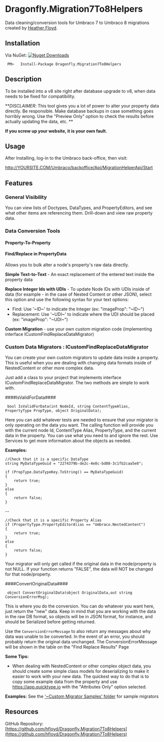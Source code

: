 # Dragonfly.Migration7To8Helpers #
Data cleaning/conversion tools for Umbraco 7 to Umbraco 8 migrations created by [Heather Floyd](https://www.HeatherFloyd.com).

## Installation ##
Via NuGet:
[![Nuget Downloads](https://buildstats.info/nuget/Dragonfly.Migration7To8Helpers)](https://www.nuget.org/packages/Dragonfly.Migration7To8Helpers/)

     PM>   Install-Package Dragonfly.Migration7To8Helpers



## Description ##

To be installed into a v8 site right after database upgrade to v8, when data needs to be fixed for compatibility.

***DISCLAIMER*: This tool gives you a lot of power to alter your property data directly. Be responsible. Make database backups in case something goes horribly wrong. Use the "Preview Only" option to check the results before actually updating the data, etc. **

**If you screw up your website, it is your own fault.**

## Usage ##

After Installing, log-in to the Umbraco back-office, then visit:

http://YOURSITE.COM/Umbraco/backoffice/Api/MigrationHelperApi/Start

## Features ##

### General Visibility ###

You can view lists of Doctypes, DataTypes, and PropertyEditors, and see what other items are referencing them. Drill-down and view raw property data.

### Data Conversion Tools ###

#### Property-To-Property ####


#### Find/Replace in PropertyData ####
Allows you to bulk alter a node's property's raw data directly.

**Simple Text-to-Text** - An exact replacement of the entered text inside the property data

**Replace Integer Ids with UDIs** - To update Node IDs with UDIs inside of data (for example - in the case of Nested Content or other JSON), select this option and use the following syntax for your text options:
- Find: Use '~ID~' to indicate the Integer (ex: "imageProp": "~ID~")
- Replacement: Use '~UDI~' to indicate where the UDI should be placed (ex: "imageProp": "~UDI~") 

**Custom Migration** - use your own custom migration code (implementing interface ICustomFindReplaceDataMigrator)



### Custom Data Migrators : ICustomFindReplaceDataMigrator ###
You can create your own custom migrators to update data inside a property. This is useful when you are dealing with changing data formats inside of NestedContent or other more complex data.

Just add a class to your project that implements interface ICustomFindReplaceDataMigrator. The two methods are simple to work with.

####IsValidForData####

     bool IsValidForData(int NodeId, string ContentTypeAlias,  PropertyType PropType, object OriginalData);

Here you can add whatever tests are needed to ensure that your migrator is only operating on the data you want. The calling function will provide you with the current node Id, ContentType Alias, PropertyType, and the current data in the property. You can use what you need to and ignore the rest. Use Services to get more information about the objects as needed.

**Examples:**

    //Check that it is a specific DataType
    string MyDataTypeGuid = "2274379b-de2c-4e8c-bd88-3c1fb2caa5e8";
    
    if (PropType.DataTypeKey.ToString() == MyDataTypeGuid)
    {
    	return true;
    }
    else
    {
    	return false;
    }

--

    //Check that it is a specific Property Alias
	if (PropertyType.PropertyEditorAlias == "Umbraco.NestedContent")
    {
    	return true;
    }
    else
    {
    	return false;
    }



Your migrator will only get called if the original data in the node/property is not NULL. If your function returns "FALSE", the data will NOT be changed for that node/property. 

####ConvertOriginalData####
    
     object ConvertOriginalData(object OriginalData,out string ConversionErrorMsg);


This is where you do the conversion. You can do whatever you want here, just return the "new" data. Keep in mind that you are working with the data in the raw DB format, so objects will be in JSON format, for instance, and should be Serialized before getting returned.

Use the `ConversionErrorMessage` to also return any messages about why data was unable to be converted. In the event of an error, you should probably return the original data unchanged. The ConversionErrorMessage will be shown in the table on the "Find Replace Results" Page

**Some Tips:**
- When dealing with NestedContent or other complex object data, you should create some simple class models for deserializing to make it easier to work with your new data. The quickest way to do that is to copy some example data from the property and use https://app.quicktype.io with the "Attributes Only" option selected.

**Examples:**
See the ['~Custom Migrator Samples' folder](https://github.com/hfloyd/Dragonfly.Migration7To8Helpers/tree/master/src/Dragonfly/~Custom%20Migrator%20Samples) for sample migrators



## Resources ##

GitHub Repository: [https://github.com/hfloyd/Dragonfly.Migration7To8Helpers](https://github.com/hfloyd/Dragonfly.Migration7To8Helpers)